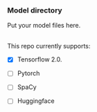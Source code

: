 ### Model directory

Put your model files here.

<br> This repo currently supports:

- [x] Tensorflow 2.0.
- [ ] Pytorch
- [ ] SpaCy
- [ ] Huggingface

